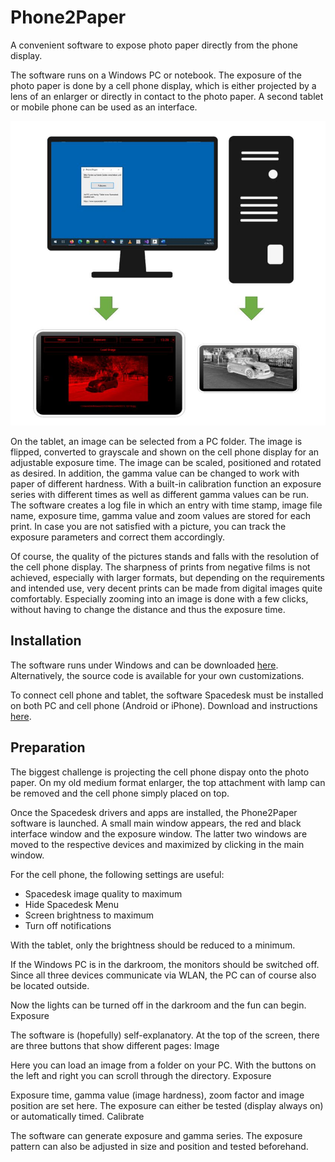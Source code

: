 # Phone2Paper

A convenient software to expose photo paper directly from the phone display.

The software runs on a Windows PC or notebook. The exposure of the photo paper is done by a cell phone display, which is either projected by a lens of an enlarger or directly in contact to the photo paper. A second tablet or mobile phone can be used as an interface.

![Overview](https://raw.githubusercontent.com/CodeKek/Phone2Paper/master/Overview.jpg)

On the tablet, an image can be selected from a PC folder. The image is flipped, converted to grayscale and shown on the cell phone display for an adjustable exposure time. The image can be scaled, positioned and rotated as desired. In addition, the gamma value can be changed to work with paper of different hardness. With a built-in calibration function an exposure series with different times as well as different gamma values can be run. The software creates a log file in which an entry with time stamp, image file name, exposure time, gamma value and zoom values are stored for each print. In case you are not satisfied with a picture, you can track the exposure parameters and correct them accordingly.

Of course, the quality of the pictures stands and falls with the resolution of the cell phone display. The sharpness of prints from negative films is not achieved, especially with larger formats, but depending on the requirements and intended use, very decent prints can be made from digital images quite comfortably. Especially zooming into an image is done with a few clicks, without having to change the distance and thus the exposure time.

## Installation

The software runs under Windows and can be downloaded [here](https://github.com/CodeKek/Phone2Paper/blob/master/Phone2Paper.exe). Alternatively, the source code is available for your own customizations.

To connect cell phone and tablet, the software Spacedesk must be installed on both PC and cell phone (Android or iPhone). Download and instructions [here](https://www.spacedesk.net/de/).

## Preparation

The biggest challenge is projecting the cell phone dispay onto the photo paper. On my old medium format enlarger, the top attachment with lamp can be removed and the cell phone simply placed on top.

Once the Spacedesk drivers and apps are installed, the Phone2Paper software is launched. A small main window appears, the red and black interface window and the exposure window. The latter two windows are moved to the respective devices and maximized by clicking in the main window.

For the cell phone, the following settings are useful:

 * Spacedesk image quality to maximum
 * Hide Spacedesk Menu
 * Screen brightness to maximum
 * Turn off notifications

With the tablet, only the brightness should be reduced to a minimum.

If the Windows PC is in the darkroom, the monitors should be switched off. Since all three devices communicate via WLAN, the PC can of course also be located outside.

Now the lights can be turned off in the darkroom and the fun can begin.
Exposure

The software is (hopefully) self-explanatory. At the top of the screen, there are three buttons that show different pages:
Image

Here you can load an image from a folder on your PC. With the buttons on the left and right you can scroll through the directory.
Exposure

Exposure time, gamma value (image hardness), zoom factor and image position are set here. The exposure can either be tested (display always on) or automatically timed.
Calibrate

The software can generate exposure and gamma series. The exposure pattern can also be adjusted in size and position and tested beforehand.

